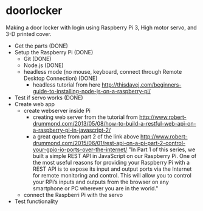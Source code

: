 # doorlocker

Making a door locker with login using Raspberry Pi 3, High motor servo, and 3-D printed cover.

- Get the parts (DONE)
- Setup the Raspberry Pi (DONE)
  - Git (DONE)
  - Node.js (DONE)
  - headless mode (no mouse, keyboard, connect through Remote Desktop Connection) (DONE)
    - headless tutorial from here http://thisdavej.com/beginners-guide-to-installing-node-js-on-a-raspberry-pi/
- Test if servo works (DONE)
- Create web app
  - create webserver inside Pi
    - creating web server from the tutorial from http://www.robert-drummond.com/2013/05/08/how-to-build-a-restful-web-api-on-a-raspberry-pi-in-javascript-2/
    - a great quote from part 2 of the link above http://www.robert-drummond.com/2015/06/01/rest-api-on-a-pi-part-2-control-your-gpio-io-ports-over-the-internet/ "In Part 1 of this series, we built a simple REST API in JavaScript on our Raspberry Pi.
One of the most useful reasons for providing your Raspberry Pi with a REST API is to expose its input and output ports via the Internet for remote monitoring and control. This will allow you to control your RPi’s inputs and outputs from the browser on any smartphone or PC wherever you are in the world."
  - connect the Raspberri Pi with the servo
- Test functionality
